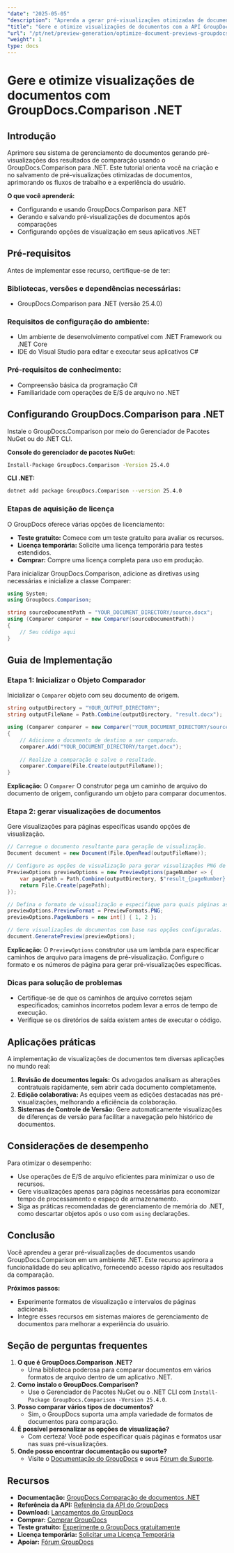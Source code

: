 ```yaml
---
"date": "2025-05-05"
"description": "Aprenda a gerar pré-visualizações otimizadas de documentos usando a biblioteca GroupDocs.Comparison para .NET. Simplifique fluxos de trabalho, aprimore a experiência do usuário e forneça insights rapidamente."
"title": "Gere e otimize visualizações de documentos com a API GroupDocs.Comparison .NET"
"url": "/pt/net/preview-generation/optimize-document-previews-groupdocs-comparison-dotnet/"
"weight": 1
type: docs
---
```

# Gere e otimize visualizações de documentos com GroupDocs.Comparison .NET

## Introdução

Aprimore seu sistema de gerenciamento de documentos gerando pré-visualizações dos resultados de comparação usando o GroupDocs.Comparison para .NET. Este tutorial orienta você na criação e no salvamento de pré-visualizações otimizadas de documentos, aprimorando os fluxos de trabalho e a experiência do usuário.

**O que você aprenderá:**
- Configurando e usando GroupDocs.Comparison para .NET
- Gerando e salvando pré-visualizações de documentos após comparações
- Configurando opções de visualização em seus aplicativos .NET

## Pré-requisitos

Antes de implementar esse recurso, certifique-se de ter:

### Bibliotecas, versões e dependências necessárias:
- GroupDocs.Comparison para .NET (versão 25.4.0)

### Requisitos de configuração do ambiente:
- Um ambiente de desenvolvimento compatível com .NET Framework ou .NET Core
- IDE do Visual Studio para editar e executar seus aplicativos C#

### Pré-requisitos de conhecimento:
- Compreensão básica da programação C#
- Familiaridade com operações de E/S de arquivo no .NET

## Configurando GroupDocs.Comparison para .NET

Instale o GroupDocs.Comparison por meio do Gerenciador de Pacotes NuGet ou do .NET CLI.

**Console do gerenciador de pacotes NuGet:**

```bash
Install-Package GroupDocs.Comparison -Version 25.4.0
```

**CLI .NET:**

```bash
dotnet add package GroupDocs.Comparison --version 25.4.0
```

### Etapas de aquisição de licença

O GroupDocs oferece várias opções de licenciamento:
- **Teste gratuito:** Comece com um teste gratuito para avaliar os recursos.
- **Licença temporária:** Solicite uma licença temporária para testes estendidos.
- **Comprar:** Compre uma licença completa para uso em produção.

Para inicializar GroupDocs.Comparison, adicione as diretivas using necessárias e inicialize a classe Comparer:

```csharp
using System;
using GroupDocs.Comparison;

string sourceDocumentPath = "YOUR_DOCUMENT_DIRECTORY/source.docx";
using (Comparer comparer = new Comparer(sourceDocumentPath))
{
    // Seu código aqui
}
```

## Guia de Implementação

### Etapa 1: Inicializar o Objeto Comparador

Inicializar o `Comparer` objeto com seu documento de origem.

```csharp
string outputDirectory = "YOUR_OUTPUT_DIRECTORY";
string outputFileName = Path.Combine(outputDirectory, "result.docx");

using (Comparer comparer = new Comparer("YOUR_DOCUMENT_DIRECTORY/source.docx"))
{
    // Adicione o documento de destino a ser comparado.
    comparer.Add("YOUR_DOCUMENT_DIRECTORY/target.docx");
    
    // Realize a comparação e salve o resultado.
    comparer.Compare(File.Create(outputFileName));
}
```

**Explicação:**
O `Comparer` O construtor pega um caminho de arquivo do documento de origem, configurando um objeto para comparar documentos.

### Etapa 2: gerar visualizações de documentos

Gere visualizações para páginas específicas usando opções de visualização.

```csharp
// Carregue o documento resultante para geração de visualização.
Document document = new Document(File.OpenRead(outputFileName));

// Configure as opções de visualização para gerar visualizações PNG de páginas especificadas.
PreviewOptions previewOptions = new PreviewOptions(pageNumber => {
    var pagePath = Path.Combine(outputDirectory, $"result_{pageNumber}.png");
    return File.Create(pagePath);
});

// Defina o formato de visualização e especifique para quais páginas as visualizações serão geradas.
previewOptions.PreviewFormat = PreviewFormats.PNG;
previewOptions.PageNumbers = new int[] { 1, 2 };

// Gere visualizações de documentos com base nas opções configuradas.
document.GeneratePreview(previewOptions);
```

**Explicação:**
O `PreviewOptions` construtor usa um lambda para especificar caminhos de arquivo para imagens de pré-visualização. Configure o formato e os números de página para gerar pré-visualizações específicas.

### Dicas para solução de problemas
- Certifique-se de que os caminhos de arquivo corretos sejam especificados; caminhos incorretos podem levar a erros de tempo de execução.
- Verifique se os diretórios de saída existem antes de executar o código.

## Aplicações práticas

A implementação de visualizações de documentos tem diversas aplicações no mundo real:
1. **Revisão de documentos legais:** Os advogados analisam as alterações contratuais rapidamente, sem abrir cada documento completamente.
2. **Edição colaborativa:** As equipes veem as edições destacadas nas pré-visualizações, melhorando a eficiência da colaboração.
3. **Sistemas de Controle de Versão:** Gere automaticamente visualizações de diferenças de versão para facilitar a navegação pelo histórico de documentos.

## Considerações de desempenho

Para otimizar o desempenho:
- Use operações de E/S de arquivo eficientes para minimizar o uso de recursos.
- Gere visualizações apenas para páginas necessárias para economizar tempo de processamento e espaço de armazenamento.
- Siga as práticas recomendadas de gerenciamento de memória do .NET, como descartar objetos após o uso com `using` declarações.

## Conclusão

Você aprendeu a gerar pré-visualizações de documentos usando GroupDocs.Comparison em um ambiente .NET. Este recurso aprimora a funcionalidade do seu aplicativo, fornecendo acesso rápido aos resultados da comparação.

**Próximos passos:**
- Experimente formatos de visualização e intervalos de páginas adicionais.
- Integre esses recursos em sistemas maiores de gerenciamento de documentos para melhorar a experiência do usuário.

## Seção de perguntas frequentes

1. **O que é GroupDocs.Comparison .NET?**
   - Uma biblioteca poderosa para comparar documentos em vários formatos de arquivo dentro de um aplicativo .NET.
2. **Como instalo o GroupDocs.Comparison?**
   - Use o Gerenciador de Pacotes NuGet ou o .NET CLI com `Install-Package GroupDocs.Comparison -Version 25.4.0`.
3. **Posso comparar vários tipos de documentos?**
   - Sim, o GroupDocs suporta uma ampla variedade de formatos de documentos para comparação.
4. **É possível personalizar as opções de visualização?**
   - Com certeza! Você pode especificar quais páginas e formatos usar nas suas pré-visualizações.
5. **Onde posso encontrar documentação ou suporte?**
   - Visite o [Documentação do GroupDocs](https://docs.groupdocs.com/comparison/net/) e seus [Fórum de Suporte](https://forum.groupdocs.com/c/comparison/).

## Recursos

- **Documentação:** [GroupDocs.Comparação de documentos .NET](https://docs.groupdocs.com/comparison/net/)
- **Referência da API:** [Referência da API do GroupDocs](https://reference.groupdocs.com/comparison/net/)
- **Download:** [Lançamentos do GroupDocs](https://releases.groupdocs.com/comparison/net/)
- **Comprar:** [Comprar GroupDocs](https://purchase.groupdocs.com/buy)
- **Teste gratuito:** [Experimente o GroupDocs gratuitamente](https://releases.groupdocs.com/comparison/net/)
- **Licença temporária:** [Solicitar uma Licença Temporária](https://purchase.groupdocs.com/temporary-license/)
- **Apoiar:** [Fórum GroupDocs](https://forum.groupdocs.com/c/comparison/)